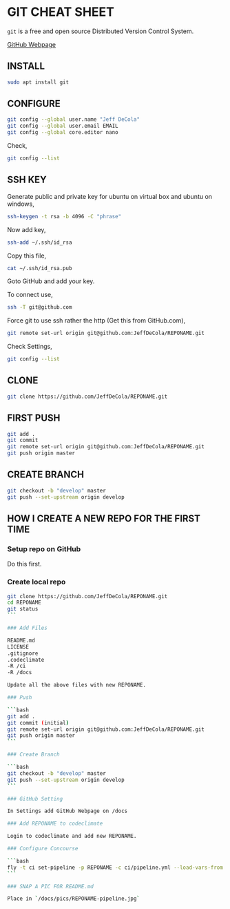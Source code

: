 # GIT CHEAT SHEET

`git` is a free and open source Distributed Version Control System.

[GitHub Webpage](https://jeffdecola.github.io/my-cheat-sheets/)

## INSTALL

```bash
sudo apt install git
```

## CONFIGURE

```bash
git config --global user.name "Jeff DeCola"
git config --global user.email EMAIL
git config --global core.editor nano
```

Check,

```bash
git config --list
```

## SSH KEY

Generate public and private key for ubuntu on virtual box and ubuntu on windows,

```bash
ssh-keygen -t rsa -b 4096 -C "phrase"
```

Now add key,

```bash
ssh-add ~/.ssh/id_rsa
```

Copy this file,

```bash
cat ~/.ssh/id_rsa.pub
```

Goto GitHub and add your key.

To connect use,

```bash
ssh -T git@github.com
```

Force git to use ssh rather the http (Get this from GitHub.com),

```bash
git remote set-url origin git@github.com:JeffDeCola/REPONAME.git
```

Check Settings,

```bash
git config --list
```

## CLONE

```bash
git clone https://github.com/JeffDeCola/REPONAME.git
```

## FIRST PUSH

```bash
git add .
git commit
git remote set-url origin git@github.com:JeffDeCola/REPONAME.git
git push origin master
```

## CREATE BRANCH

```bash
git checkout -b "develop" master
git push --set-upstream origin develop
```

## HOW I CREATE A NEW REPO FOR THE FIRST TIME

### Setup repo on GitHub

Do this first.

### Create local repo

````bash
git clone https://github.com/JeffDeCola/REPONAME.git
cd REPONAME
git status
```

### Add Files

README.md
LICENSE
.gitignore
.codeclimate
-R /ci
-R /docs

Update all the above files with new REPONAME.

### Push

```bash
git add .
git commit (initial)
git remote set-url origin git@github.com:JeffDeCola/REPONAME.git
git push origin master
```

### Create Branch

```bash
git checkout -b "develop" master
git push --set-upstream origin develop
```

### GitHub Setting

In Settings add GitHub Webpage on /docs

### Add REPONAME to codeclimate

Login to codeclimate and add new REPONAME.

### Configure Concourse

```bash
fly -t ci set-pipeline -p REPONAME -c ci/pipeline.yml --load-vars-from ci/.credentials.yml
```

### SNAP A PIC FOR README.md

Place in `/docs/pics/REPONAME-pipeline.jpg`
